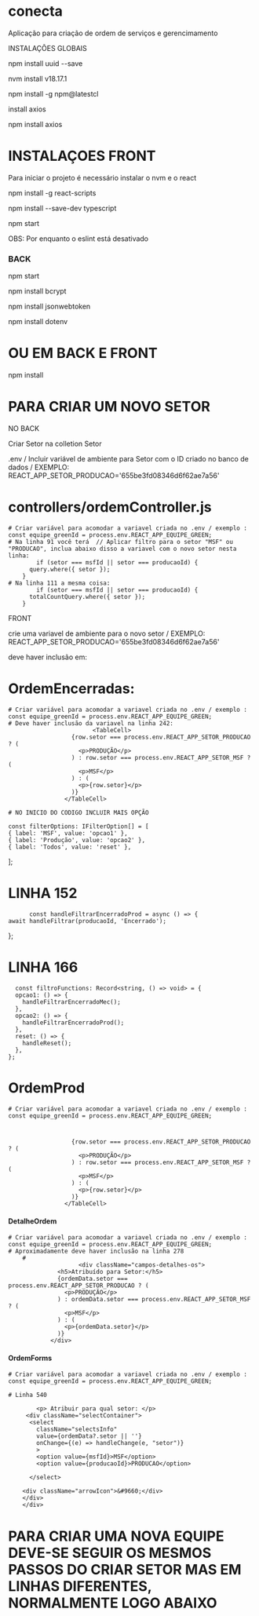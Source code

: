 # conecta
Aplicação para criação de ordem de serviços e gerencimamento


INSTALAÇÕES GLOBAIS

npm install uuid --save

nvm install v18.17.1

npm install -g npm@latestcl

install axios

npm install axios


# INSTALAÇOES FRONT

Para iniciar o projeto é necessário instalar o nvm e o react

npm install -g react-scripts

npm install --save-dev typescript

npm start

OBS: Por enquanto o eslint está desativado

### BACK

npm start

npm install bcrypt

npm install jsonwebtoken

npm install dotenv

# OU EM BACK E FRONT 

npm install 


# PARA CRIAR UM NOVO SETOR 

NO BACK 

Criar Setor na colletion Setor

.env / Incluir variável de ambiente para Setor com o ID criado no banco de dados  / EXEMPLO: REACT_APP_SETOR_PRODUCAO='655be3fd08346d6f62ae7a56'

# controllers/ordemController.js 
    # Criar variável para acomodar a variavel criada no .env / exemplo : const equipe_greenId = process.env.REACT_APP_EQUIPE_GREEN;
    # Na linha 91 você terá  // Aplicar filtro para o setor "MSF" ou "PRODUCAO", inclua abaixo disso a variavel com o novo setor nesta linha:
            if (setor === msfId || setor === producaoId) {
          query.where({ setor });
        }
    # Na linha 111 a mesma coisa:
            if (setor === msfId || setor === producaoId) {
          totalCountQuery.where({ setor });
        }    

FRONT

crie uma variavel de ambiente para o novo setor / EXEMPLO: REACT_APP_SETOR_PRODUCAO='655be3fd08346d6f62ae7a56'

deve haver inclusão em: 
# OrdemEncerradas: 
    # Criar variável para acomodar a variavel criada no .env / exemplo : const equipe_greenId = process.env.REACT_APP_EQUIPE_GREEN;
    # Deve haver inclusão da variavel na linha 242: 
                            <TableCell>
                      {row.setor === process.env.REACT_APP_SETOR_PRODUCAO ? (
                        <p>PRODUÇÃO</p>
                      ) : row.setor === process.env.REACT_APP_SETOR_MSF ? (
                        <p>MSF</p>
                      ) : (
                        <p>{row.setor}</p>
                      )}
                    </TableCell>

    # NO INICIO DO CODIGO INCLUIR MAIS OPÇÃO 

    const filterOptions: IFilterOption[] = [
    { label: 'MSF', value: 'opcao1' },
    { label: 'Produção', value: 'opcao2' },
    { label: 'Todos', value: 'reset' },
  ];

  # LINHA 152

          const handleFiltrarEncerradoProd = async () => {
    await handleFiltrar(producaoId, 'Encerrado');
  };

  # LINHA 166

      const filtroFunctions: Record<string, () => void> = {
      opcao1: () => {
        handleFiltrarEncerradoMec();
      },
      opcao2: () => {
        handleFiltrarEncerradoProd();
      },
      reset: () => {
        handleReset();
      },
    };

# OrdemProd
    # Criar variável para acomodar a variavel criada no .env / exemplo : const equipe_greenId = process.env.REACT_APP_EQUIPE_GREEN;
   #                    <TableCell>
                      {row.setor === process.env.REACT_APP_SETOR_PRODUCAO ? (
                        <p>PRODUÇÃO</p>
                      ) : row.setor === process.env.REACT_APP_SETOR_MSF ? (
                        <p>MSF</p>
                      ) : (
                        <p>{row.setor}</p>
                      )}
                    </TableCell>

#### DetalheOrdem
    # Criar variável para acomodar a variavel criada no .env / exemplo : const equipe_greenId = process.env.REACT_APP_EQUIPE_GREEN;
    # Aproximadamente deve haver inclusão na linha 278
        # 
                        <div className="campos-detalhes-os">
                  <h5>Atribuído para Setor:</h5>
                  {ordemData.setor === process.env.REACT_APP_SETOR_PRODUCAO ? (
                    <p>PRODUÇÃO</p>
                  ) : ordemData.setor === process.env.REACT_APP_SETOR_MSF ? (
                    <p>MSF</p>
                  ) : (
                    <p>{ordemData.setor}</p>
                  )}
                </div>


#### OrdemForms
    # Criar variável para acomodar a variavel criada no .env / exemplo : const equipe_greenId = process.env.REACT_APP_EQUIPE_GREEN;

    # Linha 540

            <p> Atribuir para qual setor: </p>
         <div className="selectContainer">
          <select
            className="selectsInfo"
            value={ordemData?.setor || ''}
            onChange={(e) => handleChange(e, "setor")}
            >
            <option value={msfId}>MSF</option>
            <option value={producaoId}>PRODUCAO</option>

          </select>

        <div className="arrowIcon">&#9660;</div>
        </div>
        </div>



# PARA CRIAR UMA NOVA EQUIPE DEVE-SE SEGUIR OS MESMOS PASSOS DO CRIAR SETOR MAS EM LINHAS DIFERENTES, NORMALMENTE LOGO ABAIXO
